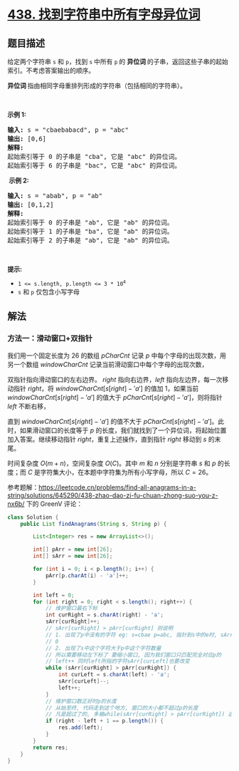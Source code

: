 # [438. 找到字符串中所有字母异位词](https://leetcode.cn/problems/find-all-anagrams-in-a-string)

## 题目描述

<!-- 这里写题目描述 -->

<p>给定两个字符串&nbsp;<code>s</code>&nbsp;和 <code>p</code>，找到&nbsp;<code>s</code><strong>&nbsp;</strong>中所有&nbsp;<code>p</code><strong>&nbsp;</strong>的&nbsp;<strong>异位词&nbsp;</strong>的子串，返回这些子串的起始索引。不考虑答案输出的顺序。</p>

<p><strong>异位词 </strong>指由相同字母重排列形成的字符串（包括相同的字符串）。</p>

<p>&nbsp;</p>

<p><strong>示例&nbsp;1:</strong></p>

<pre>
<strong>输入: </strong>s = "cbaebabacd", p = "abc"
<strong>输出: </strong>[0,6]
<strong>解释:</strong>
起始索引等于 0 的子串是 "cba", 它是 "abc" 的异位词。
起始索引等于 6 的子串是 "bac", 它是 "abc" 的异位词。
</pre>

<p><strong>&nbsp;示例 2:</strong></p>

<pre>
<strong>输入: </strong>s = "abab", p = "ab"
<strong>输出: </strong>[0,1,2]
<strong>解释:</strong>
起始索引等于 0 的子串是 "ab", 它是 "ab" 的异位词。
起始索引等于 1 的子串是 "ba", 它是 "ab" 的异位词。
起始索引等于 2 的子串是 "ab", 它是 "ab" 的异位词。
</pre>

<p>&nbsp;</p>

<p><strong>提示:</strong></p>

<ul>
	<li><code>1 &lt;= s.length, p.length &lt;= 3 * 10<sup>4</sup></code></li>
	<li><code>s</code>&nbsp;和&nbsp;<code>p</code>&nbsp;仅包含小写字母</li>
</ul>

## 解法

<!-- 这里可写通用的实现逻辑 -->


### 方法一：滑动窗口+双指针

我们用一个固定长度为 $26$ 的数组 $pCharCnt$ 记录 $p$ 中每个字母的出现次数，用另一个数组 $windowCharCnt$ 记录当前滑动窗口中每个字母的出现次数，

双指针指向滑动窗口的左右边界。 $right$ 指向右边界，$left$ 指向左边界，每一次移动指针 $right$，将 $windowCharCnt[s[right] - 'a']$ 的值加 $1$，如果当前 $windowCharCnt[s[right] - 'a']$ 的值大于 $pCharCnt[s[right] - 'a']$，则将指针 $left$ 不断右移，

直到 $windowCharCnt[s[right] - 'a']$ 的值不大于 $pCharCnt[s[right] - 'a']$。此时，如果滑动窗口的长度等于 $p$ 的长度，我们就找到了一个异位词，将起始位置加入答案。继续移动指针 $right$，重复上述操作，直到指针 $right$ 移动到 $s$ 的末尾。

时间复杂度 $O(m + n)$，空间复杂度 $O(C)$。其中 $m$ 和 $n$ 分别是字符串 $s$ 和 $p$ 的长度；而 $C$ 是字符集大小，在本题中字符集为所有小写字母，所以 $C = 26$。

参考题解：https://leetcode.cn/problems/find-all-anagrams-in-a-string/solutions/645290/438-zhao-dao-zi-fu-chuan-zhong-suo-you-z-nx6b/ 下的 GreenV 评论：

```java
class Solution {
    public List findAnagrams(String s, String p) {

        List<Integer> res = new ArrayList<>();

        int[] pArr = new int[26];
        int[] sArr = new int[26];

        for (int i = 0; i < p.length(); i++) {
            pArr[p.charAt(i) - 'a']++;
        }

        int left = 0;
        for (int right = 0; right < s.length(); right++) {
            // 维护窗口最右下标
            int curRight = s.charAt(right) - 'a';
            sArr[curRight]++;
            // sArr[curRight] > pArr[curRight] 则说明
            // 1. 出现了p中没有的字符 eg: s=cbae p=abc, 指针到s中的e时, sArr['e'-'a'] = 1 > pArr['e'-'a'] =
            // 0
            // 2. 出现了s中这个字符大于p中这个字符数量
            // 所以需要移动左下标了 要缩小窗口, 因为我们窗口只匹配完全对应p的
            // left++ 同时left所指的字符sArr[curLeft]也要改变
            while (sArr[curRight] > pArr[curRight]) {
                int curLeft = s.charAt(left) - 'a';
                sArr[curLeft]--;
                left++;
            }
            // 维护窗口数正好时p的长度
            // 从始至终, 代码走到这个地方, 窗口的大小都不超过p的长度
            // 凡是超过了的, 多被while(sArr[curRight] > pArr[curRight]) 这个循环缩小了窗口范围
            if (right - left + 1 == p.length()) {
                res.add(left);
            }
        }
        return res;
    }
}

```

